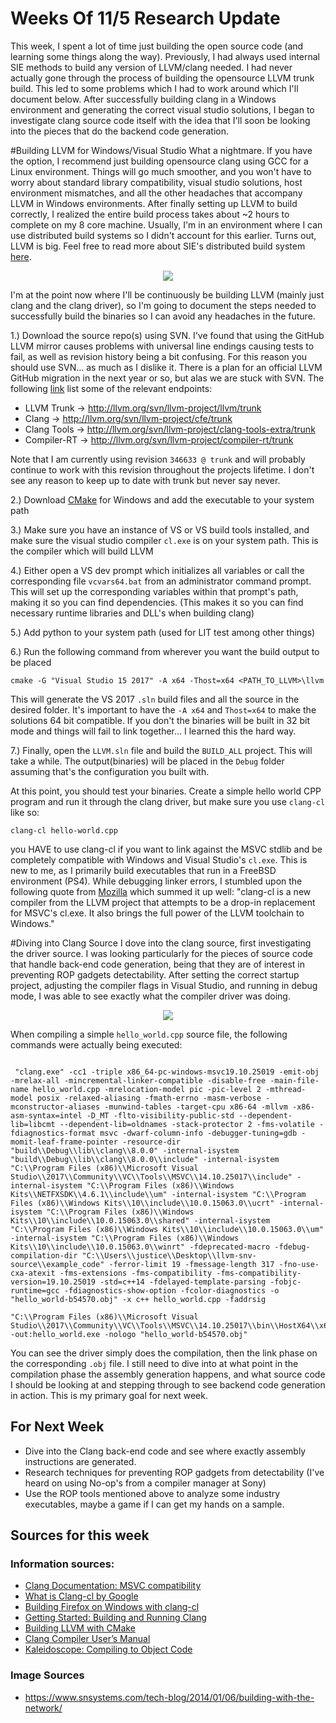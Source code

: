 # Weeks Of 11/5 Research Update
This week, I spent a lot of time just building the open source code (and learning some things along the way). Previously, I had always used internal SIE methods to build any version of LLVM/clang needed. I had never actually gone through the process of building the opensource LLVM trunk build. This led to some problems which I had to work around which I'll document below. After successfully building clang in a Windows environment and generating the correct visual studio solutions, I began to investigate clang source code itself with the idea that I'll soon be looking into the pieces that do the backend code generation.

#Building LLVM for Windows/Visual Studio
What a nightmare. If you have the option, I recommend just building opensource clang using GCC for a Linux environment. Things will go much smoother, and you won't have to worry about standard library compatibility, visual studio solutions, host environment mismatches, and all the other headaches that accompany LLVM in Windows environments. After finally setting up LLVM to build correctly, I realized the entire build process takes about ~2 hours to complete on my 8 core machine. Usually, I'm in an environment where I can use distributed build systems so I didn't account for this earlier. Turns out, LLVM is big. Feel free to read more about SIE's distributed build system [here](https://www.snsystems.com/tech-blog/2014/01/06/building-with-the-network/).

<p align="center">
  <img src ="https://i.imgur.com/ik7zcP6.png" />
</p>


I'm at the point now where I'll be continuously be building LLVM (mainly just clang and the clang driver), so I'm going to document the steps needed to successfully build the binaries so I can avoid any headaches in the future.

1.) Download the source repo(s) using SVN. I've found that using the GitHub LLVM mirror causes problems with universal line endings causing tests to fail, as well as revision history being a bit confusing. For this reason you should use SVN... as much as I dislike it. There is a plan for an official LLVM GitHub migration in the next year or so, but alas we are stuck with SVN. The following [link](https://clang.llvm.org/get_started.html) list some of the relevant endpoints: 
- LLVM Trunk -> http://llvm.org/svn/llvm-project/llvm/trunk
- Clang -> http://llvm.org/svn/llvm-project/cfe/trunk
- Clang Tools -> http://llvm.org/svn/llvm-project/clang-tools-extra/trunk
- Compiler-RT -> http://llvm.org/svn/llvm-project/compiler-rt/trunk

Note that I am currently using revision `346633 @ trunk` and will probably continue to work with this revision throughout the projects lifetime. I don't see any reason to keep up to date with trunk but never say never.

2.) Download [CMake](https://cmake.org/download/) for Windows and add the executable to your system path

3.) Make sure you have an instance of VS or VS build tools installed, and make sure the visual studio compiler `cl.exe` is on your system path. This is the compiler which will build LLVM

4.) Either open a VS dev prompt which initializes all variables or call the corresponding file `vcvars64.bat` from an administrator command prompt. This will set up the corresponding variables within that prompt's path, making it so you can find dependencies. (This makes it so you can find necessary runtime libraries and DLL's when building clang)

5.) Add python to your system path (used for LIT test among other things)

6.) Run the following command from wherever you want the build output to be placed
```
cmake -G "Visual Studio 15 2017" -A x64 -Thost=x64 <PATH_TO_LLVM>\llvm
```
This will generate the VS 2017 `.sln` build files and all the source in the desired folder. It's important to have the `-A x64` and `Thost=x64` to make the solutions 64 bit compatible. If you don't the binaries will be built in 32 bit mode and things will fail to link together... I learned this the hard way.

7.) Finally, open the `LLVM.sln` file and build the `BUILD_ALL` project. This will take a while. The output(binaries) will be placed in the `Debug` folder assuming that's the configuration you built with.

At this point, you should test your binaries. Create a simple hello world CPP program and run it through the clang driver, but make sure you use `clang-cl` like so:
```
clang-cl hello-world.cpp
```

you HAVE to use clang-cl if you want to link against the MSVC stdlib and be completely compatible with Windows and Visual Studio's `cl.exe`. This is new to me, as I primarily build executables that run in a FreeBSD environment (PS4).  While debugging linker errors, I stumbled upon the following quote from [Mozilla](https://developer.mozilla.org/en-US/docs/Mozilla/Developer_guide/Build_Instructions/Building_Firefox_on_Windows_with_clang-cl) which summed it up well: "clang-cl is a new compiler from the LLVM project that attempts to be a drop-in replacement for MSVC's cl.exe. It also brings the full power of the LLVM toolchain to Windows."


#Diving into Clang Source
I dove into the clang source, first investigating the driver source. I was looking particularly for the pieces of source code that handle back-end code generation, being that they are of interest in preventing ROP gadgets detectability. After setting the correct startup project, adjusting the compiler flags in Visual Studio, and running in debug mode, I was able to see exactly what the compiler driver was doing.

<p align="center">
  <img src ="https://i.imgur.com/b0mcmTH.png" />
</p>


When compiling a simple `hello_world.cpp` source file, the following commands were actually being executed:
```

 "clang.exe" -cc1 -triple x86_64-pc-windows-msvc19.10.25019 -emit-obj -mrelax-all -mincremental-linker-compatible -disable-free -main-file-name hello_world.cpp -mrelocation-model pic -pic-level 2 -mthread-model posix -relaxed-aliasing -fmath-errno -masm-verbose -mconstructor-aliases -munwind-tables -target-cpu x86-64 -mllvm -x86-asm-syntax=intel -D_MT -flto-visibility-public-std --dependent-lib=libcmt --dependent-lib=oldnames -stack-protector 2 -fms-volatile -fdiagnostics-format msvc -dwarf-column-info -debugger-tuning=gdb -momit-leaf-frame-pointer -resource-dir "build\\Debug\\lib\\clang\\8.0.0" -internal-isystem "build\\Debug\\lib\\clang\\8.0.0\\include" -internal-isystem "C:\\Program Files (x86)\\Microsoft Visual Studio\\2017\\Community\\VC\\Tools\\MSVC\\14.10.25017\\include" -internal-isystem "C:\\Program Files (x86)\\Windows Kits\\NETFXSDK\\4.6.1\\include\\um" -internal-isystem "C:\\Program Files (x86)\\Windows Kits\\10\\include\\10.0.15063.0\\ucrt" -internal-isystem "C:\\Program Files (x86)\\Windows Kits\\10\\include\\10.0.15063.0\\shared" -internal-isystem "C:\\Program Files (x86)\\Windows Kits\\10\\include\\10.0.15063.0\\um" -internal-isystem "C:\\Program Files (x86)\\Windows Kits\\10\\include\\10.0.15063.0\\winrt" -fdeprecated-macro -fdebug-compilation-dir "C:\\Users\\justice\\Desktop\\llvm-snv-source\\example_code" -ferror-limit 19 -fmessage-length 317 -fno-use-cxa-atexit -fms-extensions -fms-compatibility -fms-compatibility-version=19.10.25019 -std=c++14 -fdelayed-template-parsing -fobjc-runtime=gcc -fdiagnostics-show-option -fcolor-diagnostics -o "hello_world-b54570.obj" -x c++ hello_world.cpp -faddrsig
 ```
 ```
 "C:\\Program Files (x86)\\Microsoft Visual Studio\\2017\\Community\\VC\\Tools\\MSVC\\14.10.25017\\bin\\HostX64\\x64\\link.exe" -out:hello_world.exe -nologo "hello_world-b54570.obj"
```

You can see the driver simply does the compilation, then the link phase on the corresponding `.obj` file. I still need to dive into at what point in the compilation phase the assembly generation happens, and what source code I should be looking at and stepping through to see backend code generation in action. This is my primary goal for next week.


## For Next Week
- Dive into the Clang back-end code and see where exactly assembly instructions are generated.
- Research techniques for preventing ROP gadgets from detectability (I've heard on using No-op's from a compiler manager at Sony)
- Use the ROP tools mentioned above to analyze some industry executables, maybe a game if I can get my hands on a sample.

## Sources for this week
### Information sources:
- [Clang Documentation: MSVC compatibility](https://clang.llvm.org/docs/MSVCCompatibility.html)
- [What is Clang-cl by Google](https://llvm.org/devmtg/2014-04/PDFs/Talks/clang-cl.pdf)
- [Building Firefox on Windows with clang-cl
](https://developer.mozilla.org/en-US/docs/Mozilla/Developer_guide/Build_Instructions/Building_Firefox_on_Windows_with_clang-cl)
- [Getting Started: Building and Running Clang](https://clang.llvm.org/get_started.html)
- [Building LLVM with CMake](https://llvm.org/docs/CMake.html)
- [Clang Compiler User’s Manual](https://clang.llvm.org/docs/UsersManual.html)
- [Kaleidoscope: Compiling to Object Code](https://llvm.org/docs/tutorial/LangImpl08.html)

### Image Sources
- https://www.snsystems.com/tech-blog/2014/01/06/building-with-the-network/
